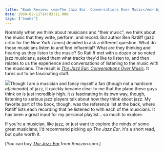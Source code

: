 ```yaml
---
title: "Book Review: <em>The Jazz Ear: Conversations Over Music</em> by Ben Ratliff"
date: 2009-02-11T14:03:11.000
tags: ['books']
---
```


Normally when we think about musicians and "their music", we think about the music that they write, perform, and record. But author Ben Ratliff (jazz critic for the _New York Times_) decided to ask a different question. What do these musicians listen to and find influential? What are they thinking and hearing as they listen to the music? So Ratliff met with a dozen or so noted jazz musicians, asked them what tracks they'd like to listen to, and then relates to us the experience and conversations of listening to the music with the musicians. The result is _[The Jazz Ear: Conversations Over Music](http://www.amazon.com/Jazz-Ear-Conversations-over-Music/dp/0805081461%3FSubscriptionId%3D02E5W5871AJF7PMMMS82%26tag%3Dscifirev-20%26linkCode%3Dxm2%26camp%3D2025%26creative%3D165953%26creativeASIN%3D0805081461)_. It turns out to be fascinating stuff.

[![](http://ecx.images-amazon.com/images/I/41Q3%2Bqn2izL._SL160_.jpg)](http://www.amazon.com/Jazz-Ear-Conversations-over-Music/dp/0805081461%3FSubscriptionId%3D02E5W5871AJF7PMMMS82%26tag%3Dscifirev-20%26linkCode%3Dxm2%26camp%3D2025%26creative%3D165953%26creativeASIN%3D0805081461)Though I am a musician and fancy myself a fan (though not a hardcore _aficionado_) of jazz, it quickly became clear to me that the plane these guys think on is just incredibly high. It _is_ fascinating in its own way, though, listening to serious jazz players talk about how they think about jazz. My favorite part of the book, though, was the reference list at the back, where Ratliff lists each recording that he listened to with each of the musicians. It has been a great input for my personal playlist... so much to explore.

If you're a musician, like jazz, or just want to explore the minds of some great musicians, I'd recommend picking up _The Jazz Ear_. It's a short read, but quite worth it.

\[You can buy _[The Jazz Ear](http://www.amazon.com/Jazz-Ear-Conversations-over-Music/dp/0805081461%3FSubscriptionId%3D02E5W5871AJF7PMMMS82%26tag%3Dscifirev-20%26linkCode%3Dxm2%26camp%3D2025%26creative%3D165953%26creativeASIN%3D0805081461)_ from Amazon.com.\]
